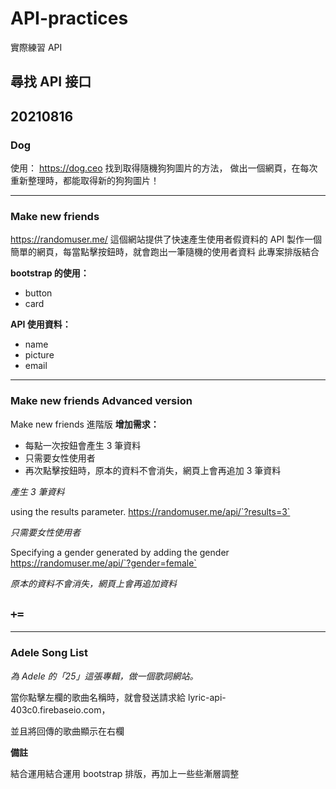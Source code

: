# API-practices

實際練習 API

## 尋找 API 接口

## 20210816

### Dog

使用： https://dog.ceo 找到取得隨機狗狗圖片的方法，
做出一個網頁，在每次重新整理時，都能取得新的狗狗圖片！

---

### Make new friends

https://randomuser.me/ 這個網站提供了快速產生使用者假資料的 API
製作一個簡單的網頁，每當點擊按鈕時，就會跑出一筆隨機的使用者資料
此專案排版結合

**bootstrap 的使用：**

- button
- card

**API 使用資料：**

- name
- picture
- email

---

### Make new friends Advanced version

Make new friends 進階版
**增加需求：**

- 每點一次按鈕會產生 3 筆資料
- 只需要女性使用者
- 再次點擊按鈕時，原本的資料不會消失，網頁上會再追加 3 筆資料

_產生 3 筆資料_

using the results parameter.
https://randomuser.me/api/`?results=3`

_只需要女性使用者_

Specifying a gender
generated by adding the gender
https://randomuser.me/api/`?gender=female`

_原本的資料不會消失，網頁上會再追加資料_

## `+=`

---

### Adele Song List

_為 Adele 的「25」這張專輯，做一個歌詞網站。_

當你點擊左欄的歌曲名稱時，就會發送請求給 lyric-api-403c0.firebaseio.com，

並且將回傳的歌曲顯示在右欄

**備註**

結合運用結合運用 bootstrap 排版，再加上一些些漸層調整
